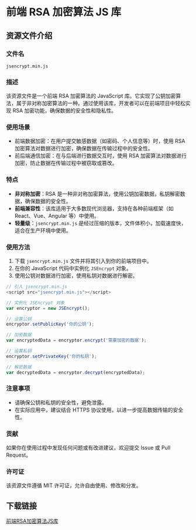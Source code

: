 # 前端 RSA 加密算法 JS 库

## 资源文件介绍

### 文件名
`jsencrypt.min.js`

### 描述
该资源文件是一个前端 RSA 加密算法的 JavaScript 库。它实现了公钥加密算法，属于非对称加密算法的一种。通过使用该库，开发者可以在前端项目中轻松实现 RSA 加密功能，确保数据的安全性和隐私性。

### 使用场景
- 前端数据加密：在用户提交敏感数据（如密码、个人信息等）时，使用 RSA 加密算法对数据进行加密，确保数据在传输过程中的安全性。
- 前后端通信加密：在与后端进行数据交互时，使用 RSA 加密算法对数据进行加密，防止数据在传输过程中被窃取或篡改。

### 特点
- **非对称加密**：RSA 是一种非对称加密算法，使用公钥加密数据，私钥解密数据，确保数据的安全性。
- **前端兼容性**：该库适用于大多数现代浏览器，支持在各种前端框架（如 React、Vue、Angular 等）中使用。
- **轻量级**：`jsencrypt.min.js` 是经过压缩的版本，文件体积小，加载速度快，适合在生产环境中使用。

### 使用方法
1. 下载 `jsencrypt.min.js` 文件并将其引入到你的前端项目中。
2. 在你的 JavaScript 代码中实例化 `JSEncrypt` 对象。
3. 使用公钥对数据进行加密，使用私钥对数据进行解密。

```javascript
// 引入 jsencrypt.min.js
<script src="jsencrypt.min.js"></script>

// 实例化 JSEncrypt 对象
var encryptor = new JSEncrypt();

// 设置公钥
encryptor.setPublicKey('你的公钥');

// 加密数据
var encryptedData = encryptor.encrypt('需要加密的数据');

// 设置私钥
encryptor.setPrivateKey('你的私钥');

// 解密数据
var decryptedData = encryptor.decrypt(encryptedData);
```

### 注意事项
- 请确保公钥和私钥的安全性，避免泄露。
- 在实际应用中，建议结合 HTTPS 协议使用，以进一步提高数据传输的安全性。

### 贡献
如果你在使用过程中发现任何问题或有改进建议，欢迎提交 Issue 或 Pull Request。

### 许可证
该资源文件遵循 MIT 许可证，允许自由使用、修改和分发。

## 下载链接

[前端RSA加密算法JS库](https://pan.quark.cn/s/4372d753b229)